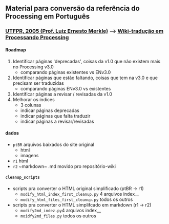 ## Material para conversão da referência do Processing em Português 

### [UTFPR, 2005 (Prof. Luiz Ernesto Merkle)](http://www.dainf.ct.utfpr.edu.br/~merkle/processing/reference/ptBR/index.html) --> [Wiki-tradução em Processando Processing](https://github.com/arteprog/Processando-Processing/wiki)

#### Roadmap

1. Identificar páginas 'deprecadas', coisas da v1.0 que não existem mais no Processing v3.0
   - comparando páginas existentes vs ENv3.0
2. Identificar páginas que estão faltando, coisas que tem na v3.0 e que precisam ser traduzidas
   - comparando páginas ENv3.0 vs existentes
3. Identificar páginas a revisar / revisadas da v1.0
4. Melhorar os índices
   - 3 colunas
   - indicar páginas deprecadas
   - indicar páginas que falta traduzir
   - indicar páginas a revisar/revisadas
   
#### dados
- `ptBR` arquivos baixados do site original
    - html
    - imagens
- `r1` html
- `r2` ~markdown~ .md movido pro repositório-wiki
 
#### `cleanup_scripts`
- scripts pra converter o HTML original simplificado (ptBR -> r1)
  - `modify_html_index_first_cleanup.py` 4 arquivos index__ 
  - `modify_html_files_first_cleanup.py` todos os outros
- scripts pra converter o HTML simplifcado em markdown (r1 -> r2)
  - `modify2md_indez.py`4 arquivos index__
  - `moidfy2md_files.py` todos os outros
